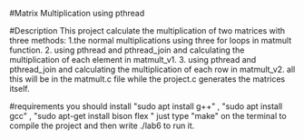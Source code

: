 #Matrix Multiplication using pthread

#Description This project calculate the multiplication of two matrices with three methods: 1.the normal multiplications using three for loops in matmult function. 2. using pthread and pthread_join and calculating the multiplication of each element in matmult_v1. 3. using pthread and pthread_join and calculating the multiplication of each row in matmult_v2. all this will be in the matmult.c file while the project.c generates the matrices itself.

#requirements you should install "sudo apt install g++" , "sudo apt install gcc" , "sudo apt-get install bison flex " just type "make" on the terminal to compile the project and then write ./lab6 to run it.

